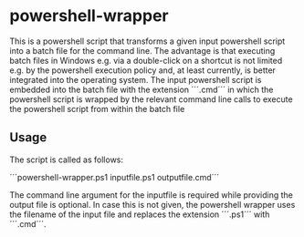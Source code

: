 # powershell-wrapper

This is a powershell script that transforms a given input powershell script
into a batch file for the command line. The advantage is that executing
batch files in Windows e.g. via a double-click on a shortcut is not limited
e.g. by the powershell execution policy and, at least currently, is better
integrated into the operating system. The input powershell script is embedded
into the batch file with the extension ´´´.cmd´´´ in which the powershell
script is wrapped by the relevant command line calls to execute the powershell
script from within the batch file

## Usage

The script is called as follows:

´´´powershell-wrapper.ps1 inputfile.ps1 outputfile.cmd´´´

The command line argument for the inputfile is required while providing the
output file is optional. In case this is not given, the powershell wrapper
uses the filename of the input file and replaces the extension ´´´.ps1´´´
with ´´´.cmd´´´.
